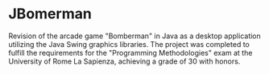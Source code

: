 # JBomerman
Revision of the arcade game "Bomberman" in Java as a desktop application utilizing the Java Swing graphics libraries. The project was completed to fulfill the requirements for the "Programming Methodologies" exam at the University of Rome La Sapienza, achieving a grade of 30 with honors.
